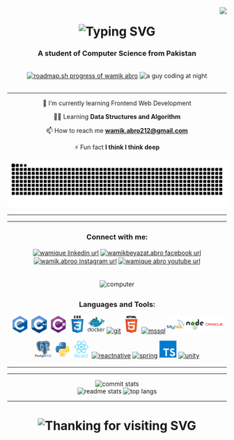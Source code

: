 <img align="right" src="https://visitor-badge.laobi.icu/badge?page_id=wamikabro.wamikabro" />
<h1 align="center">
    <img src="https://readme-typing-svg.herokuapp.com?font=JetBrains+Mono&weight=800&size=35&duration=4000&pause=1000&color=00FF00&center=true&vCenter=true&random=false&width=500&height=70&lines=Salam%F0%9F%91%8B;I'm+Wamique!" alt="Typing SVG" />
</h1>

<h3 align="center">A student of Computer Science from Pakistan</h3>

<br/>

  <div align="center"> 
<a href="https://roadmap.sh"><img src="https://roadmap.sh/card/tall/64ea7f80b128dce3cb7c3282?variant=dark" alt="roadmap.sh progress of wamik abro"></a>
    <img src="https://i.pinimg.com/originals/e4/26/70/e426702edf874b181aced1e2fa5c6cde.gif" alt="a guy coding at night" />
  </div>

  <br/>
  <hr>
<div align="center">
    
🔭 I’m currently learning Frontend Web Development

👨‍💻 Learning **Data Structures and Algorithm**

📫 How to reach me **wamik.abro212@gmail.com**

⚡ Fun fact **I think I think deep**

  </div>

![snake gif](https://github.com/wamikabro/wamikabro/blob/output/github-contribution-grid-snake.svg)

<hr>

<table align="center">
  <!-- First Row -->
  <tr>
    <td colspan="2" align="center">
      <h3>Connect with me:</h3>
      <p>
        <a href="https://linkedin.com/in/wamique" target="blank"><img align="center" src="https://img.shields.io/badge/LinkedIn-blue?style=for-the-badge&logo=linkedin&logoColor=white" alt="wamique linkedin url" /></a>
        <a href="https://fb.com/wamikbeyazat.abro" target="blank"><img align="center" src="https://img.shields.io/badge/Facebook-blue?style=for-the-badge&logo=facebook&logoColor=white" alt="wamikbeyazat.abro facebook url"/></a>
        <a href="https://instagram.com/wamik.abroo" target="blank"><img align="center" src="https://img.shields.io/badge/Instagram-purple?style=for-the-badge&logo=instagram&logoColor=white" alt="wamik.abroo instagram url"/></a>
        <a href="https://www.youtube.com/@wamique" target="blank"><img align="center" src="https://img.shields.io/badge/youtube-red?style=for-the-badge&logo=youtube&logoColor=white" alt="wamique abro youtube url"/></a>
      </p>
            <br/>
    </td>
  </tr>
    <!-- Third Row -->
  <tr>
    <td colspan="2" align="center">
      <img src="https://github.com/wamikabro/wamikabro/assets/62086478/c9d2f7fc-18d9-4bda-a160-0bfa46ee08ea" alt="computer"/>
    </td>
  </tr>
    <!-- Second Row -->
<tr>
  <td colspan="2" align="center">
    <h3>Languages and Tools:</h3>
    <p>
      <a href="https://www.cprogramming.com/" target="_blank" rel="noreferrer"><img src="https://raw.githubusercontent.com/devicons/devicon/master/icons/c/c-original.svg" alt="c" width="40" height="40"/></a>
      <a href="https://www.w3schools.com/cpp/" target="_blank" rel="noreferrer"><img src="https://raw.githubusercontent.com/devicons/devicon/master/icons/cplusplus/cplusplus-original.svg" alt="cplusplus" width="40" height="40"/></a>
      <a href="https://www.w3schools.com/cs/" target="_blank" rel="noreferrer"><img src="https://raw.githubusercontent.com/devicons/devicon/master/icons/csharp/csharp-original.svg" alt="csharp" width="40" height="40"/></a>
      <a href="https://www.w3schools.com/css/" target="_blank" rel="noreferrer"><img src="https://raw.githubusercontent.com/devicons/devicon/master/icons/css3/css3-original-wordmark.svg" alt="css3" width="40" height="40"/></a>
      <a href="https://www.docker.com/" target="_blank" rel="noreferrer"><img src="https://raw.githubusercontent.com/devicons/devicon/master/icons/docker/docker-original-wordmark.svg" alt="docker" width="40" height="40"/></a>
      <a href="https://git-scm.com/" target="_blank" rel="noreferrer"><img src="https://www.vectorlogo.zone/logos/git-scm/git-scm-icon.svg" alt="git" width="40" height="40"/></a>
      <a href="https://www.w3.org/html/" target="_blank" rel="noreferrer"><img src="https://raw.githubusercontent.com/devicons/devicon/master/icons/html5/html5-original-wordmark.svg" alt="html5" width="40" height="40"/></a>
        <a href="https://www.microsoft.com/en-us/sql-server" target="_blank" rel="noreferrer"><img src="https://www.svgrepo.com/show/303229/microsoft-sql-server-logo.svg" alt="mssql" width="40" height="40"/></a>
      <a href="https://www.mysql.com/" target="_blank" rel="noreferrer"><img src="https://raw.githubusercontent.com/devicons/devicon/master/icons/mysql/mysql-original-wordmark.svg" alt="mysql" width="40" height="40"/></a>
      <a href="https://nodejs.org" target="_blank" rel="noreferrer"><img src="https://raw.githubusercontent.com/devicons/devicon/master/icons/nodejs/nodejs-original-wordmark.svg" alt="nodejs" width="40" height="40"/></a>
    <a href="https://www.oracle.com/" target="_blank" rel="noreferrer"><img src="https://raw.githubusercontent.com/devicons/devicon/master/icons/oracle/oracle-original.svg" alt="oracle" width="40" height="40"/></a>
    </p>
      <a href="https://www.postgresql.org" target="_blank" rel="noreferrer"><img src="https://raw.githubusercontent.com/devicons/devicon/master/icons/postgresql/postgresql-original-wordmark.svg" alt="postgresql" width="40" height="40"/></a>
      <a href="https://www.python.org" target="_blank" rel="noreferrer"><img src="https://raw.githubusercontent.com/devicons/devicon/master/icons/python/python-original.svg" alt="python" width="40" height="40"/></a>
        <a href="https://reactjs.org/" target="_blank" rel="noreferrer"><img src="https://raw.githubusercontent.com/devicons/devicon/master/icons/react/react-original-wordmark.svg" alt="react" width="40" height="40"/></a>
      <a href="https://reactnative.dev/" target="_blank" rel="noreferrer"><img src="https://reactnative.dev/img/header_logo.svg" alt="reactnative" width="40" height="40"/></a>
      <a href="https://spring.io/" target="_blank" rel="noreferrer"><img src="https://www.vectorlogo.zone/logos/springio/springio-icon.svg" alt="spring" width="40" height="40"/></a>
      <a href="https://www.typescriptlang.org/" target="_blank" rel="noreferrer"><img src="https://raw.githubusercontent.com/devicons/devicon/master/icons/typescript/typescript-original.svg" alt="typescript" width="40" height="40"/></a>
      <a href="https://unity.com/" target="_blank" rel="noreferrer"><img src="https://www.vectorlogo.zone/logos/unity3d/unity3d-icon.svg" alt="unity" width="40" height="40"/></a>
    </p>
  </td>
</tr>
</table>


</div>
<hr>
<div align=center>
    <img src="https://streak-stats.demolab.com?user=wamikabro&theme=youtube-dark" alt="commit stats" />
    <br/>
  <img width=390 src="https://github-readme-stats-salesp07.vercel.app/api?username=wamikabro&count_private=true&show_icons=true&theme=dark&rank_icon=github&border_radius=10" alt="readme stats" />
  <img align="top" src="https://github-readme-stats.vercel.app/api/top-langs?username=wamikabro&layout=compact&langs_count=8&card_width=330&theme=dark" alt="top langs" />
</div>

<hr/>
<h1 align="center">
    <img src="https://readme-typing-svg.herokuapp.com?font=JetBrains+Mono&weight=800&size=35&duration=2000&pause=500&color=00FF00&center=true&vCenter=true&random=false&width=500&height=70&lines=Thanks+For+Visiting+%E2%9D%A4%EF%B8%8F;See+You+%F0%9F%A4%8D" alt="Thanking for visiting SVG" />
</h1>
